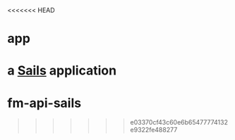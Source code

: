 <<<<<<< HEAD
# app

a [Sails](http://sailsjs.org) application
=======
fm-api-sails
============
>>>>>>> e03370cf43c60e6b65477774132e9322fe488277
